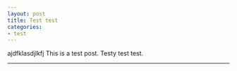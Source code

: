 ```yaml
---
layout: post
title: Test test
categories:
- test
---
```


ajdfklasdjlkfj
This is a test post. Testy test test.

---
